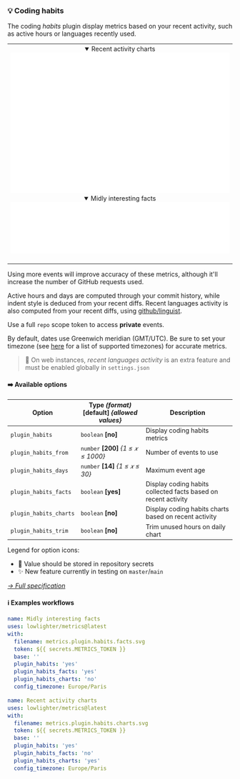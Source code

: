 ### 💡 Coding habits

The coding *habits* plugin display metrics based on your recent activity, such as active hours or languages recently used.

<table>
  <td align="center">
    <details open><summary>Recent activity charts</summary>
      <img src="https://github.com/lowlighter/lowlighter/blob/master/metrics.plugin.habits.charts.svg">
    </details>
    <details open><summary>Midly interesting facts</summary>
      <img src="https://github.com/lowlighter/lowlighter/blob/master/metrics.plugin.habits.facts.svg">
    </details>
    <img width="900" height="1" alt="">
  </td>
</table>

Using more events will improve accuracy of these metrics, although it'll increase the number of GitHub requests used.

Active hours and days are computed through your commit history, while indent style is deduced from your recent diffs.
Recent languages activity is also computed from your recent diffs, using [github/linguist](https://github.com/github/linguist).

Use a full `repo` scope token to access **private** events.

By default, dates use Greenwich meridian (GMT/UTC). Be sure to set your timezone (see [here](https://en.wikipedia.org/wiki/List_of_tz_database_time_zones) for a list of supported timezones) for accurate metrics.

> 🔣 On web instances, *recent languages activity* is an extra feature and must be enabled globally in `settings.json`

#### ➡️ Available options

<!--options-->
| Option | Type *(format)* **[default]** *{allowed values}* | Description |
| ------ | -------------------------------- | ----------- |
| `plugin_habits` | `boolean` **[no]** | Display coding habits metrics |
| `plugin_habits_from` | `number` **[200]** *{1 ≤ 𝑥 ≤ 1000}* | Number of events to use |
| `plugin_habits_days` | `number` **[14]** *{1 ≤ 𝑥 ≤ 30}* | Maximum event age |
| `plugin_habits_facts` | `boolean` **[yes]** | Display coding habits collected facts based on recent activity |
| `plugin_habits_charts` | `boolean` **[no]** | Display coding habits charts based on recent activity |
| `plugin_habits_trim` | `boolean` **[no]** | Trim unused hours on daily chart |


Legend for option icons:
* 🔐 Value should be stored in repository secrets
* ✨ New feature currently in testing on `master`/`main`
<!--/options-->

*[→ Full specification](metadata.yml)*

#### ℹ️ Examples workflows

<!--examples-->
```yaml
name: Midly interesting facts
uses: lowlighter/metrics@latest
with:
  filename: metrics.plugin.habits.facts.svg
  token: ${{ secrets.METRICS_TOKEN }}
  base: ''
  plugin_habits: 'yes'
  plugin_habits_facts: 'yes'
  plugin_habits_charts: 'no'
  config_timezone: Europe/Paris

```
```yaml
name: Recent activity charts
uses: lowlighter/metrics@latest
with:
  filename: metrics.plugin.habits.charts.svg
  token: ${{ secrets.METRICS_TOKEN }}
  base: ''
  plugin_habits: 'yes'
  plugin_habits_facts: 'no'
  plugin_habits_charts: 'yes'
  config_timezone: Europe/Paris

```
<!--/examples-->
